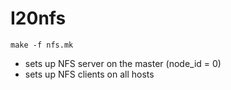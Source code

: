 # I20nfs

```
make -f nfs.mk
```

* sets up NFS server on the master (node_id = 0)
* sets up NFS clients on all hosts 

